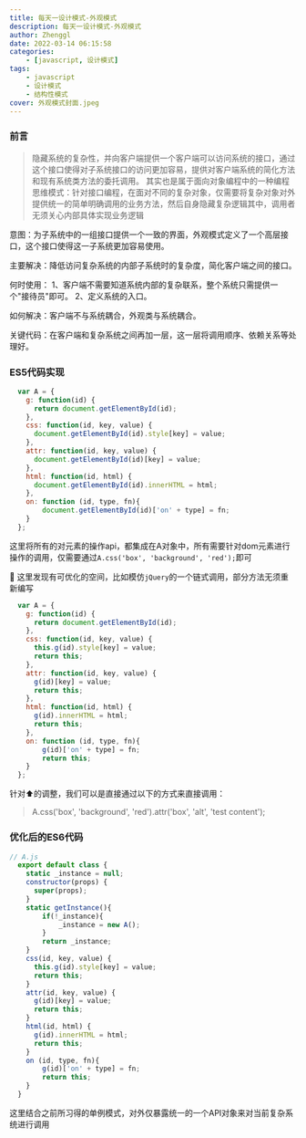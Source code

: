 ```yaml
---
title: 每天一设计模式-外观模式
description: 每天一设计模式-外观模式
author: Zhenggl
date: 2022-03-14 06:15:58
categories:
    - [javascript, 设计模式]
tags:
    - javascript
    - 设计模式
    - 结构性模式
cover: 外观模式封面.jpeg
---
```


### 前言
> 隐藏系统的复杂性，并向客户端提供一个客户端可以访问系统的接口，通过这个接口使得对子系统接口的访问更加容易，提供对客户端系统的简化方法和现有系统类方法的委托调用。
> 其实也是属于面向对象编程中的一种编程思维模式：针对接口编程，在面对不同的复杂对象，仅需要将复杂对象对外提供统一的简单明确调用的业务方法，然后自身隐藏复杂逻辑其中，调用者无须关心内部具体实现业务逻辑

意图：为子系统中的一组接口提供一个一致的界面，外观模式定义了一个高层接口，这个接口使得这一子系统更加容易使用。

主要解决：降低访问复杂系统的内部子系统时的复杂度，简化客户端之间的接口。

何时使用： 1、客户端不需要知道系统内部的复杂联系，整个系统只需提供一个"接待员"即可。 2、定义系统的入口。

如何解决：客户端不与系统耦合，外观类与系统耦合。

关键代码：在客户端和复杂系统之间再加一层，这一层将调用顺序、依赖关系等处理好。

### ES5代码实现
```javascript
  var A = {
	g: function(id) {
	  return document.getElementById(id);
	},
	css: function(id, key, value) {
	  document.getElementById(id).style[key] = value;
	},
	attr: function(id, key, value) {
	  document.getElementById(id)[key] = value;
	},
	html: function(id, html) {
	  document.getElementById(id).innerHTML = html;
	},
	on: function (id, type, fn){
		document.getElementById(id)['on' + type] = fn;
	}
  };
```
这里将所有的对元素的操作api，都集成在A对象中，所有需要针对dom元素进行操作的调用，仅需要通过`A.css('box', 'background', 'red');`即可

🤔 这里发现有可优化的空间，比如模仿`jQuery`的一个链式调用，部分方法无须重新编写
```javascript
  var A = {
	g: function(id) {
	  return document.getElementById(id);
	},
	css: function(id, key, value) {
	  this.g(id).style[key] = value;
	  return this;
	},
	attr: function(id, key, value) {
	  g(id)[key] = value;
	  return this;
	},
	html: function(id, html) {
	  g(id).innerHTML = html;
	  return this;
	},
	on: function (id, type, fn){
		g(id)['on' + type] = fn;
		return this;
	}
  };
```
针对⬆️的调整，我们可以是直接通过以下的方式来直接调用：
> A.css('box', 'background', 'red').attr('box', 'alt', 'test content');

### 优化后的ES6代码
```javascript
// A.js
  export default class {
	static _instance = null;
	constructor(props) {
	  super(props);
	}
	static getInstance(){
		if(!_instance){
			_instance = new A();
		}
		return _instance;
	}
	css(id, key, value) {
	  this.g(id).style[key] = value;
	  return this;
	}
	attr(id, key, value) {
	  g(id)[key] = value;
	  return this;
	}
	html(id, html) {
	  g(id).innerHTML = html;
	  return this;
	}
	on (id, type, fn){
		g(id)['on' + type] = fn;
		return this;
	}
  }
```
这里结合之前所习得的单例模式，对外仅暴露统一的一个API对象来对当前复杂系统进行调用
